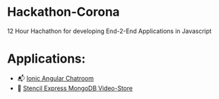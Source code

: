 # Hackathon-Corona
12 Hour Hachathon for developing End-2-End Applications in Javascript
# Applications:
- 📬 [Ionic Angular Chatroom](./Ionic_Angular_Chatroom/README.md)
- 📼 [Stencil Express MongoDB Video-Store](./Stencil_Express_MongoDB_VideoStore/README.md)

